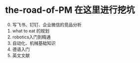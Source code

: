 # the-road-of-PM 在这里进行挖坑
0. 写飞书、钉钉、企业微信的竞品分析
1. what to eat 的规划
2. robotics入门到精通
3. 自动化、机械基础知识
4. 德语入门
5. 英文文献
